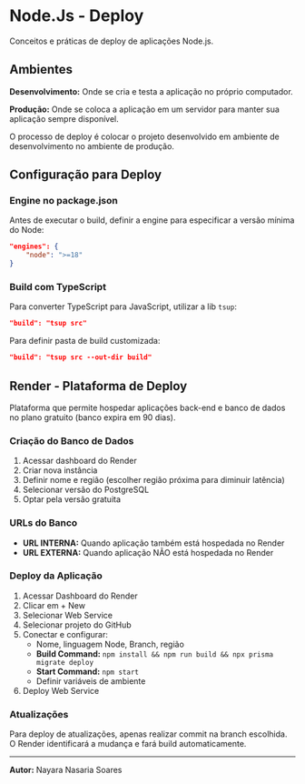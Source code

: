 # Node.Js - Deploy

Conceitos e práticas de deploy de aplicações Node.js.

## Ambientes

**Desenvolvimento:** Onde se cria e testa a aplicação no próprio computador.

**Produção:** Onde se coloca a aplicação em um servidor para manter sua aplicação sempre disponível.

O processo de deploy é colocar o projeto desenvolvido em ambiente de desenvolvimento no ambiente de produção.

## Configuração para Deploy

### Engine no package.json
Antes de executar o build, definir a engine para especificar a versão mínima do Node:

```json
"engines": {
    "node": ">=18"
}
```

### Build com TypeScript
Para converter TypeScript para JavaScript, utilizar a lib `tsup`:

```json
"build": "tsup src"
```

Para definir pasta de build customizada:
```json
"build": "tsup src --out-dir build"
```

## Render - Plataforma de Deploy

Plataforma que permite hospedar aplicações back-end e banco de dados no plano gratuito (banco expira em 90 dias).

### Criação do Banco de Dados
1. Acessar dashboard do Render
2. Criar nova instância
3. Definir nome e região (escolher região próxima para diminuir latência)
4. Selecionar versão do PostgreSQL
5. Optar pela versão gratuita

### URLs do Banco
- **URL INTERNA:** Quando aplicação também está hospedada no Render
- **URL EXTERNA:** Quando aplicação NÃO está hospedada no Render

### Deploy da Aplicação
1. Acessar Dashboard do Render
2. Clicar em + New
3. Selecionar Web Service
4. Selecionar projeto do GitHub
5. Conectar e configurar:
   - Nome, linguagem Node, Branch, região
   - **Build Command:** `npm install && npm run build && npx prisma migrate deploy`
   - **Start Command:** `npm start`
   - Definir variáveis de ambiente
6. Deploy Web Service

### Atualizações
Para deploy de atualizações, apenas realizar commit na branch escolhida. O Render identificará a mudança e fará build automaticamente.

---

**Autor:** Nayara Nasaria Soares
